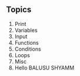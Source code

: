 ## Topics

1. Print 
2. Variables
3. Input 
4. Functions
5. Conditions
6. Loops
7. Misc
8. Hello BALUSU SHYAMM